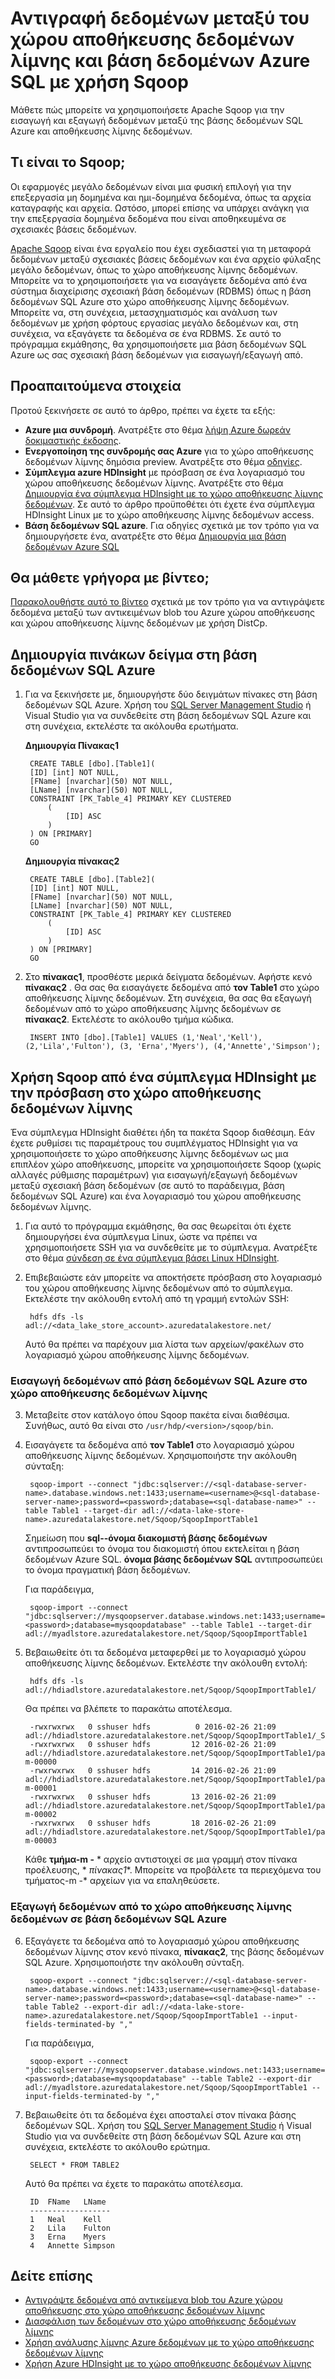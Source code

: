 <properties 
   pageTitle="Αντιγραφή δεδομένων μεταξύ του χώρου αποθήκευσης δεδομένων λίμνης και βάση δεδομένων Azure SQL με χρήση Sqoop | Microsoft Azure"
   description="Χρήση Sqoop για να αντιγράψετε δεδομένα μεταξύ βάση δεδομένων SQL Azure και του χώρου αποθήκευσης δεδομένων λίμνης" 
   services="data-lake-store" 
   documentationCenter="" 
   authors="nitinme" 
   manager="jhubbard" 
   editor="cgronlun"/>
 
<tags
   ms.service="data-lake-store"
   ms.devlang="na"
   ms.topic="article"
   ms.tgt_pltfrm="na"
   ms.workload="big-data" 
   ms.date="10/28/2016"
   ms.author="nitinme"/>

# <a name="copy-data-between-data-lake-store-and-azure-sql-database-using-sqoop"></a>Αντιγραφή δεδομένων μεταξύ του χώρου αποθήκευσης δεδομένων λίμνης και βάση δεδομένων Azure SQL με χρήση Sqoop

Μάθετε πώς μπορείτε να χρησιμοποιήσετε Apache Sqoop για την εισαγωγή και εξαγωγή δεδομένων μεταξύ της βάσης δεδομένων SQL Azure και αποθήκευσης λίμνης δεδομένων.
 

## <a name="what-is-sqoop"></a>Τι είναι το Sqoop;

Οι εφαρμογές μεγάλο δεδομένων είναι μια φυσική επιλογή για την επεξεργασία μη δομημένα και ημι-δομημένα δεδομένα, όπως τα αρχεία καταγραφής και αρχεία. Ωστόσο, μπορεί επίσης να υπάρχει ανάγκη για την επεξεργασία δομημένα δεδομένα που είναι αποθηκευμένα σε σχεσιακές βάσεις δεδομένων.

[Apache Sqoop](https://sqoop.apache.org/docs/1.4.4/SqoopUserGuide.html) είναι ένα εργαλείο που έχει σχεδιαστεί για τη μεταφορά δεδομένων μεταξύ σχεσιακές βάσεις δεδομένων και ένα αρχείο φύλαξης μεγάλο δεδομένων, όπως το χώρο αποθήκευσης λίμνης δεδομένων. Μπορείτε να το χρησιμοποιήσετε για να εισαγάγετε δεδομένα από ένα σύστημα διαχείρισης σχεσιακή βάση δεδομένων (RDBMS) όπως η βάση δεδομένων SQL Azure στο χώρο αποθήκευσης λίμνης δεδομένων. Μπορείτε να, στη συνέχεια, μετασχηματισμός και ανάλυση των δεδομένων με χρήση φόρτους εργασίας μεγάλο δεδομένων και, στη συνέχεια, να εξαγάγετε τα δεδομένα σε ένα RDBMS. Σε αυτό το πρόγραμμα εκμάθησης, θα χρησιμοποιήσετε μια βάση δεδομένων SQL Azure ως σας σχεσιακή βάση δεδομένων για εισαγωγή/εξαγωγή από.
 

## <a name="prerequisites"></a>Προαπαιτούμενα στοιχεία

Προτού ξεκινήσετε σε αυτό το άρθρο, πρέπει να έχετε τα εξής:

- **Azure μια συνδρομή**. Ανατρέξτε στο θέμα [λήψη Azure δωρεάν δοκιμαστικής έκδοσης](https://azure.microsoft.com/pricing/free-trial/).
- **Ενεργοποίηση της συνδρομής σας Azure** για το χώρο αποθήκευσης δεδομένων λίμνης δημόσια preview. Ανατρέξτε στο θέμα [οδηγίες](data-lake-store-get-started-portal.md#signup). 
- **Σύμπλεγμα azure HDInsight** με πρόσβαση σε ένα λογαριασμό του χώρου αποθήκευσης δεδομένων λίμνης. Ανατρέξτε στο θέμα [Δημιουργία ένα σύμπλεγμα HDInsight με το χώρο αποθήκευσης λίμνης δεδομένων](data-lake-store-hdinsight-hadoop-use-portal.md). Σε αυτό το άρθρο προϋποθέτει ότι έχετε ένα σύμπλεγμα HDInsight Linux με το χώρο αποθήκευσης λίμνης δεδομένων access.
- **Βάση δεδομένων SQL azure**. Για οδηγίες σχετικά με τον τρόπο για να δημιουργήσετε ένα, ανατρέξτε στο θέμα [Δημιουργία μια βάση δεδομένων Azure SQL](../sql-database/sql-database-get-started.md)

## <a name="do-you-learn-fast-with-videos"></a>Θα μάθετε γρήγορα με βίντεο;

[Παρακολουθήστε αυτό το βίντεο](https://mix.office.com/watch/1butcdjxmu114) σχετικά με τον τρόπο για να αντιγράψετε δεδομένα μεταξύ των αντικειμένων blob του Azure χώρου αποθήκευσης και χώρου αποθήκευσης λίμνης δεδομένων με χρήση DistCp.

## <a name="create-sample-tables-in-the-azure-sql-database"></a>Δημιουργία πινάκων δείγμα στη βάση δεδομένων SQL Azure

1. Για να ξεκινήσετε με, δημιουργήστε δύο δειγμάτων πίνακες στη βάση δεδομένων SQL Azure. Χρήση του [SQL Server Management Studio](../sql-database/sql-database-connect-query-ssms.md) ή Visual Studio για να συνδεθείτε στη βάση δεδομένων SQL Azure και στη συνέχεια, εκτελέστε τα ακόλουθα ερωτήματα.

    **Δημιουργία Πίνακας1**

        CREATE TABLE [dbo].[Table1]( 
        [ID] [int] NOT NULL, 
        [FName] [nvarchar](50) NOT NULL, 
        [LName] [nvarchar](50) NOT NULL, 
        CONSTRAINT [PK_Table_4] PRIMARY KEY CLUSTERED 
            ( 
                [ID] ASC 
            ) 
        ) ON [PRIMARY] 
        GO

    **Δημιουργία πίνακας2**

        CREATE TABLE [dbo].[Table2]( 
        [ID] [int] NOT NULL, 
        [FName] [nvarchar](50) NOT NULL, 
        [LName] [nvarchar](50) NOT NULL, 
        CONSTRAINT [PK_Table_4] PRIMARY KEY CLUSTERED 
            ( 
                [ID] ASC 
            ) 
        ) ON [PRIMARY] 
        GO

2. Στο **πίνακας1**, προσθέστε μερικά δείγματα δεδομένων. Αφήστε κενό **πίνακας2** . Θα σας θα εισαγάγετε δεδομένα από **τον Table1** στο χώρο αποθήκευσης λίμνης δεδομένων. Στη συνέχεια, θα σας θα εξαγωγή δεδομένων από το χώρο αποθήκευσης λίμνης δεδομένων σε **πίνακας2**. Εκτελέστε το ακόλουθο τμήμα κώδικα.

         
        INSERT INTO [dbo].[Table1] VALUES (1,'Neal','Kell'), (2,'Lila','Fulton'), (3, 'Erna','Myers'), (4,'Annette','Simpson'); 
  

## <a name="use-sqoop-from-an-hdinsight-cluster-with-access-to-data-lake-store"></a>Χρήση Sqoop από ένα σύμπλεγμα HDInsight με την πρόσβαση στο χώρο αποθήκευσης δεδομένων λίμνης

Ένα σύμπλεγμα HDInsight διαθέτει ήδη τα πακέτα Sqoop διαθέσιμη. Εάν έχετε ρυθμίσει τις παραμέτρους του συμπλέγματος HDInsight για να χρησιμοποιήσετε το χώρο αποθήκευσης λίμνης δεδομένων ως μια επιπλέον χώρο αποθήκευσης, μπορείτε να χρησιμοποιήσετε Sqoop (χωρίς αλλαγές ρύθμισης παραμέτρων) για εισαγωγή/εξαγωγή δεδομένων μεταξύ σχεσιακή βάση δεδομένων (σε αυτό το παράδειγμα, βάση δεδομένων SQL Azure) και ένα λογαριασμό του χώρου αποθήκευσης δεδομένων λίμνης. 

1. Για αυτό το πρόγραμμα εκμάθησης, θα σας θεωρείται ότι έχετε δημιουργήσει ένα σύμπλεγμα Linux, ώστε να πρέπει να χρησιμοποιήσετε SSH για να συνδεθείτε με το σύμπλεγμα. Ανατρέξτε στο θέμα [σύνδεση σε ένα σύμπλεγμα βάσει Linux HDInsight](hdinsight-hadoop-linux-use-ssh-unix.md#connect-to-a-linux-based-hdinsight-cluster).

2. Επιβεβαιώστε εάν μπορείτε να αποκτήσετε πρόσβαση στο λογαριασμό του χώρου αποθήκευσης λίμνης δεδομένων από το σύμπλεγμα. Εκτελέστε την ακόλουθη εντολή από τη γραμμή εντολών SSH:

        
        hdfs dfs -ls adl://<data_lake_store_account>.azuredatalakestore.net/

    Αυτό θα πρέπει να παρέχουν μια λίστα των αρχείων/φακέλων στο λογαριασμό χώρου αποθήκευσης λίμνης δεδομένων.

### <a name="import-data-from-azure-sql-database-into-data-lake-store"></a>Εισαγωγή δεδομένων από βάση δεδομένων SQL Azure στο χώρο αποθήκευσης δεδομένων λίμνης

3. Μεταβείτε στον κατάλογο όπου Sqoop πακέτα είναι διαθέσιμα. Συνήθως, αυτό θα είναι στο `/usr/hdp/<version>/sqoop/bin`. 

4. Εισαγάγετε τα δεδομένα από **τον Table1** στο λογαριασμό χώρου αποθήκευσης λίμνης δεδομένων. Χρησιμοποιήστε την ακόλουθη σύνταξη:

        
        sqoop-import --connect "jdbc:sqlserver://<sql-database-server-name>.database.windows.net:1433;username=<username>@<sql-database-server-name>;password=<password>;database=<sql-database-name>" --table Table1 --target-dir adl://<data-lake-store-name>.azuredatalakestore.net/Sqoop/SqoopImportTable1

    Σημείωση που **sql--όνομα διακομιστή βάσης δεδομένων** αντιπροσωπεύει το όνομα του διακομιστή όπου εκτελείται η βάση δεδομένων Azure SQL. **όνομα βάσης δεδομένων SQL** αντιπροσωπεύει το όνομα πραγματική βάση δεδομένων.

    Για παράδειγμα,

        
        sqoop-import --connect "jdbc:sqlserver://mysqoopserver.database.windows.net:1433;username=nitinme@mysqoopserver;password=<password>;database=mysqoopdatabase" --table Table1 --target-dir adl://myadlstore.azuredatalakestore.net/Sqoop/SqoopImportTable1

5. Βεβαιωθείτε ότι τα δεδομένα μεταφερθεί με το λογαριασμό χώρου αποθήκευσης λίμνης δεδομένων. Εκτελέστε την ακόλουθη εντολή:

        
        hdfs dfs -ls adl://hdiadlstore.azuredatalakestore.net/Sqoop/SqoopImportTable1/

    Θα πρέπει να βλέπετε το παρακάτω αποτέλεσμα.

        
        -rwxrwxrwx   0 sshuser hdfs          0 2016-02-26 21:09 adl://hdiadlstore.azuredatalakestore.net/Sqoop/SqoopImportTable1/_SUCCESS
        -rwxrwxrwx   0 sshuser hdfs         12 2016-02-26 21:09 adl://hdiadlstore.azuredatalakestore.net/Sqoop/SqoopImportTable1/part-m-00000
        -rwxrwxrwx   0 sshuser hdfs         14 2016-02-26 21:09 adl://hdiadlstore.azuredatalakestore.net/Sqoop/SqoopImportTable1/part-m-00001
        -rwxrwxrwx   0 sshuser hdfs         13 2016-02-26 21:09 adl://hdiadlstore.azuredatalakestore.net/Sqoop/SqoopImportTable1/part-m-00002
        -rwxrwxrwx   0 sshuser hdfs         18 2016-02-26 21:09 adl://hdiadlstore.azuredatalakestore.net/Sqoop/SqoopImportTable1/part-m-00003

    Κάθε **τμήμα-m -** * αρχείο αντιστοιχεί σε μια γραμμή στον πίνακα προέλευσης, * *πίνακας1**. Μπορείτε να προβάλετε τα περιεχόμενα του τμήματος-m -* αρχείων για να επαληθεύσετε.


### <a name="export-data-from-data-lake-store-into-azure-sql-database"></a>Εξαγωγή δεδομένων από το χώρο αποθήκευσης λίμνης δεδομένων σε βάση δεδομένων SQL Azure

6. Εξαγάγετε τα δεδομένα από το λογαριασμό χώρου αποθήκευσης δεδομένων λίμνης στον κενό πίνακα, **πίνακας2**, της βάσης δεδομένων SQL Azure. Χρησιμοποιήστε την ακόλουθη σύνταξη.

        
        sqoop-export --connect "jdbc:sqlserver://<sql-database-server-name>.database.windows.net:1433;username=<username>@<sql-database-server-name>;password=<password>;database=<sql-database-name>" --table Table2 --export-dir adl://<data-lake-store-name>.azuredatalakestore.net/Sqoop/SqoopImportTable1 --input-fields-terminated-by ","

    Για παράδειγμα,

        
        sqoop-export --connect "jdbc:sqlserver://mysqoopserver.database.windows.net:1433;username=nitinme@mysqoopserver;password=<password>;database=mysqoopdatabase" --table Table2 --export-dir adl://myadlstore.azuredatalakestore.net/Sqoop/SqoopImportTable1 --input-fields-terminated-by ","

6. Βεβαιωθείτε ότι τα δεδομένα έχει αποσταλεί στον πίνακα βάσης δεδομένων SQL. Χρήση του [SQL Server Management Studio](../sql-database/sql-database-connect-query-ssms.md) ή Visual Studio για να συνδεθείτε στη βάση δεδομένων SQL Azure και στη συνέχεια, εκτελέστε το ακόλουθο ερώτημα.

        
        SELECT * FROM TABLE2

    Αυτό θα πρέπει να έχετε το παρακάτω αποτέλεσμα.

        ID  FName   LName
        ------------------
        1   Neal    Kell
        2   Lila    Fulton
        3   Erna    Myers
        4   Annette Simpson

## <a name="see-also"></a>Δείτε επίσης

- [Αντιγράψτε δεδομένα από αντικείμενα blob του Azure χώρου αποθήκευσης στο χώρο αποθήκευσης δεδομένων λίμνης](data-lake-store-copy-data-azure-storage-blob.md)
- [Διασφάλιση των δεδομένων στο χώρο αποθήκευσης δεδομένων λίμνης](data-lake-store-secure-data.md)
- [Χρήση ανάλυσης λίμνης Azure δεδομένων με το χώρο αποθήκευσης δεδομένων λίμνης](../data-lake-analytics/data-lake-analytics-get-started-portal.md)
- [Χρήση Azure HDInsight με το χώρο αποθήκευσης δεδομένων λίμνης](data-lake-store-hdinsight-hadoop-use-portal.md)
